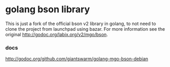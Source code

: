 # golang bson library
This is just a fork of the official bson v2 library in golang, to not need to
clone the project from launchpad using bazar. For more information see the
original http://godoc.org/labix.org/v2/mgo/bson.

### docs
http://godoc.org/github.com/giantswarm/golang-mgo-bson-debian
